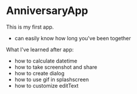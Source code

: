 # AnniversaryApp
 
 This is my first app.
 
- can easily know how long you've been together

What I've learned after app:
- how to calculate datetime
- how to take screenshot and share
- how to create dialog
- how to use gif in splashscreen
- how to customize editText
